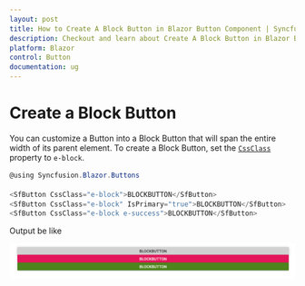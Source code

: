 ```yaml
---
layout: post
title: How to Create A Block Button in Blazor Button Component | Syncfusion
description: Checkout and learn about Create A Block Button in Blazor Button component of Syncfusion, and more details.
platform: Blazor
control: Button
documentation: ug
---
```


# Create a Block Button

You can customize a Button into a Block Button that will span the entire width of its parent element. To create a Block Button, set the [`CssClass`](https://help.syncfusion.com/cr/blazor/Syncfusion.Blazor.Buttons.SfButton.html#Syncfusion_Blazor_Buttons_SfButton_CssClass)
property to `e-block`.

```csharp
@using Syncfusion.Blazor.Buttons

<SfButton CssClass="e-block">BLOCKBUTTON</SfButton>
<SfButton CssClass="e-block" IsPrimary="true">BLOCKBUTTON</SfButton>
<SfButton CssClass="e-block e-success">BLOCKBUTTON</SfButton>

```

Output be like

![Button Sample](./../images/button-block.png)